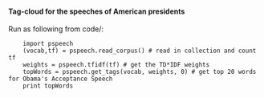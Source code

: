 #### Tag-cloud for the speeches of American presidents

Run as following from code/:<br>
```
    import pspeech
    (vocab,tf) = pspeech.read_corpus() # read in collection and count tf
    weights = pspeech.tfidf(tf) # get the TD*IDF weights
    topWords = pspeech.get_tags(vocab, weights, 0) # get top 20 words for Obama's Acceptance Speech
    print topWords
```
